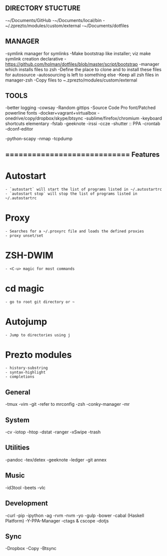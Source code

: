 DIRECTORY STUCTURE
------------------

-~/Documents/GitHub
-~/Documents/local/bin
-~/.zprezto/modules/custom/external
-~/Documents/dotfiles

MANAGER
-------

-symlink manager for symlinks
    -Make bootstrap like installer; viz make symlink creation declarative
    -https://github.com/holman/dotfiles/blob/master/script/bootstrap
-manager which installs files to zsh
    -Define the place to clone and to install these files for autosource
    -autosourcing is left to something else
    -Keep all zsh files in manager-zsh
    -Copy files to ~.zprezto/modules/custom/external

TOOLS
-----

-better logging
-cowsay
-Random gittips
-Source Code Pro font/Patched powerline fonts
-docker+vagrant+virtualbox
-onedrive/copy/dropbox/skype/btsync
-sublime/firefox/chromium
-keyboard shortcuts elementary
-fstab
-geeknote
-irssi
-ccze
-shutter :: PPA
-crontab
-dconf-editor

-python-scapy
-nmap
-tcpdump

============================
Features
-------

# Autostart
    - `autostart` will start the list of programs listed in ~/.autostartrc
    - `autostart stop` will stop the list of programs listed in ~/.autostartrc

# Proxy
    - Searches for a ~/.proxyrc file and loads the defined proxies
    - proxy unset/set

# ZSH-DWIM
    - <C-u> magic for most commands

# cd magic
    - go to root git directory or ~

# Autojump
    - Jump to directories using j

# Prezto modules
    - history-substring
    - syntax-highlight
    - completions

General
-------

-tmux
-vim
-git
    -refer to mrconfig
-zsh
-conky-manager
-mr

System
------

-cv
-iotop
-htop
-dstat
-ranger
-xSwipe
-trash

Utilities
------------------

-pandoc
-tex/detex
-geeknote
-ledger
-git annex

Music
-----

-id3tool
-beets
-vlc

Development
-----------

-curl
-pip
    -ipython
-ag
-rvm
-nvm
    -yo
    -gulp
    -bower
-cabal (Haskell Platform)
-Y-PPA-Manager
-ctags & cscope
-dotjs

Sync
----

-Dropbox
-Copy
-Btsync
